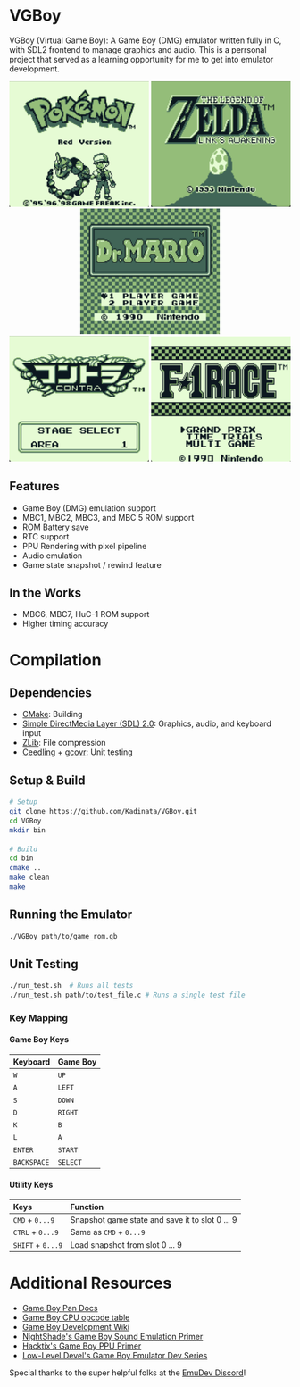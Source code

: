 # VGBoy

VGBoy (Virtual Game Boy): A Game Boy (DMG) emulator written fully in C, with SDL2 frontend to manage graphics and audio.
This is a perrsonal project that served as a learning opportunity for me to get into emulator development.

<div align="center">
  <img src="docs/images/Pokemon.png" width=250/>
  <img src="docs/images/Zelda.png" width=250/>
  <img src="docs/images/Dr_Mario.jpg" width=250/>
</div>
<div align="center">
  <img src="docs/images/Contra.png" width=250/>
  <img src="docs/images/F1_Race.jpg" width=250/>
</div>

## Features

- Game Boy (DMG) emulation support
- MBC1, MBC2, MBC3, and MBC 5 ROM support
- ROM Battery save
- RTC support
- PPU Rendering with pixel pipeline
- Audio emulation
- Game state snapshot / rewind feature

## In the Works

- MBC6, MBC7, HuC-1 ROM support
- Higher timing accuracy

# Compilation

## Dependencies

- [CMake](https://cmake.org/): Building
- [Simple DirectMedia Layer (SDL) 2.0](https://wiki.libsdl.org/SDL2/FrontPage): Graphics, audio, and keyboard input
- [ZLib](https://www.zlib.net/): File compression
- [Ceedling](https://www.throwtheswitch.org/ceedling) + [gcovr](https://github.com/gcovr/gcovr): Unit testing

## Setup & Build

```sh
# Setup
git clone https://github.com/Kadinata/VGBoy.git
cd VGBoy
mkdir bin

# Build
cd bin
cmake ..
make clean
make
```

## Running the Emulator

```sh
./VGBoy path/to/game_rom.gb
```

## Unit Testing

```sh
./run_test.sh  # Runs all tests
./run_test.sh path/to/test_file.c # Runs a single test file
```

### Key Mapping

#### Game Boy Keys

| Keyboard | Game Boy |
| :--- | :--- |
| `W` | `UP` |
| `A` | `LEFT` |
| `S` | `DOWN` |
| `D` | `RIGHT` |
| `K` | `B` |
| `L` | `A` |
| `ENTER` | `START` |
| `BACKSPACE` | `SELECT` |

#### Utility Keys

| Keys | Function |
| :--- | :--- |
|`CMD` + `0...9` | Snapshot game state and save it to slot 0 ... 9 |
|`CTRL` + `0...9` | Same as `CMD` + `0...9` |
|`SHIFT` + `0...9` | Load snapshot from slot 0 ... 9|

# Additional Resources

- [Game Boy Pan Docs](https://gbdev.io/pandocs/About.html)
- [Game Boy CPU opcode table](https://meganesu.github.io/generate-gb-opcodes/)
- [Game Boy Development Wiki](https://gbdev.gg8.se/wiki/articles/Main_Page)
- [NightShade's Game Boy Sound Emulation Primer](https://nightshade256.github.io/2021/03/27/gb-sound-emulation.html)
- [Hacktix's Game Boy PPU Primer](https://hacktix.github.io/GBEDG/ppu/)
- [Low-Level Devel's Game Boy Emulator Dev Series](https://www.youtube.com/playlist?list=PLVxiWMqQvhg_yk4qy2cSC3457wZJga_e5)

Special thanks to the super helpful folks at the [EmuDev Discord](https://discord.com/invite/dkmJAes)!
